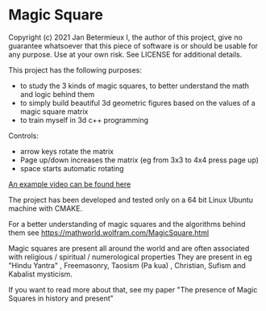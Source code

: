 # Magic Square
Copyright (c) 2021 Jan Betermieux
I, the author of this project, give no guarantee whatsoever that this piece of software is or should be usable for any purpose.
Use at your own risk.
See LICENSE for additional details.

This project has the following purposes:

* to study the 3 kinds of magic squares, to better understand the math and logic behind them
* to simply build beautiful 3d geometric figures based on the values of a magic square matrix
* to train myself in 3d c++ programming

Controls:
* arrow keys rotate the matrix
* Page up/down increases the matrix (eg from 3x3 to 4x4 press page up)
* space starts automatic rotating

[An example video can be found here](https://www.youtube.com/watch?v=lhyDFCJs7h8)

The project has been developed and tested only on a 64 bit Linux Ubuntu machine with CMAKE.

For a better understanding of magic squares and the algorithms behind them see
https://mathworld.wolfram.com/MagicSquare.html

Magic squares are present all around the world and are often associated with religious / spiritual / numerological properties
They are present in eg "Hindu Yantra" , Freemasonry, Taosism (Pa kua) , Christian, Sufism and Kabalist mysticism.

If you want to read more about that, see my paper "The presence of Magic Squares in history and present"
